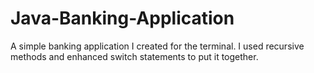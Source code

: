 # Java-Banking-Application
A simple banking application I created for the terminal. I used recursive methods and enhanced switch statements to put it together.
